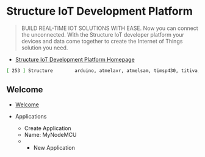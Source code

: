 Structure IoT Development Platform
==

> BUILD REAL-TIME IOT SOLUTIONS WITH EASE. Now you can connect the unconnected. With the Structure IoT developer platform your devices and data come together to create the Internet of Things solution you need.

- [Structure IoT Development Platform Homepage](https://www.getstructure.io/)

```sh
[ 253 ] Structure        arduino, atmelavr, atmelsam, timsp430, titiva, teensy, freescalekinetis, ststm32, nordicnrf51, nxplpc, espressif, siliconlabsefm32, linux_arm, native "Structure": Arduino SDK for connecting embedded devices to the Structure IoT developer platform
```

## Welcome

- [Welcome](https://app.getstructure.io/#/welcome)

- Applications
  - Create Application
  - Name: MyNodeMCU
  - + New Application
